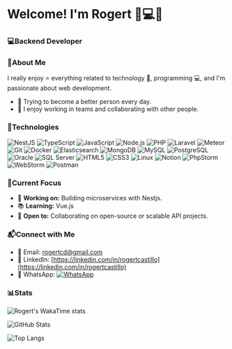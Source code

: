 # Welcome! I'm Rogert 👋💻🚀  

### 💻**Backend Developer**

### 👤**About Me**
I really enjoy ⭐ everything related to technology 📱, programming 💻, and I'm passionate about web development.  
- 🌱 Trying to become a better person every day.  
- 💼 I enjoy working in teams and collaborating with other people.


### 🔧**Technologies**
![NestJS](https://img.shields.io/badge/NestJS-E0234E?logo=nestjs&logoColor=white&style=flat-square)
![TypeScript](https://img.shields.io/badge/TypeScript-3178C6?logo=typescript&logoColor=white&style=flat-square)
![JavaScript](https://img.shields.io/badge/JavaScript-F7DF1E?logo=javascript&logoColor=black&style=flat-square)
![Node.js](https://img.shields.io/badge/Node.js-339933?logo=node.js&logoColor=white&style=flat-square)
![PHP](https://img.shields.io/badge/PHP-777BB4?logo=php&logoColor=white&style=flat-square)
![Laravel](https://img.shields.io/badge/Laravel-FF2D20?logo=laravel&logoColor=white&style=flat-square)
![Meteor](https://img.shields.io/badge/Meteor-DD0000?logo=meteor&logoColor=white&style=flat-square)
![Git](https://img.shields.io/badge/Git-F05032?logo=git&logoColor=white&style=flat-square)
![Docker](https://img.shields.io/badge/Docker-2496ED?logo=docker&logoColor=white&style=flat-square)
![Elasticsearch](https://img.shields.io/badge/Elasticsearch-005571?logo=elasticsearch&logoColor=white&style=flat-square)
![MongoDB](https://img.shields.io/badge/MongoDB-47A248?logo=mongodb&logoColor=white&style=flat-square)
![MySQL](https://img.shields.io/badge/MySQL-4479A1?logo=mysql&logoColor=white&style=flat-square)
![PostgreSQL](https://img.shields.io/badge/PostgreSQL-336791?logo=postgresql&logoColor=white&style=flat-square)
![Oracle](https://img.shields.io/badge/Oracle-F80000?logo=oracle&logoColor=white&style=flat-square)
![SQL Server](https://img.shields.io/badge/SQL%20Server-CC2927?logo=microsoftsqlserver&logoColor=white&style=flat-square)
![HTML5](https://img.shields.io/badge/HTML5-E34F26?logo=html5&logoColor=white&style=flat-square)
![CSS3](https://img.shields.io/badge/CSS3-1572B6?logo=css3&logoColor=white&style=flat-square)
![Linux](https://img.shields.io/badge/Linux-FCC624?logo=linux&logoColor=black&style=flat-square)
![Notion](https://img.shields.io/badge/Notion-000000?logo=notion&logoColor=white&style=flat-square)
![PhpStorm](https://img.shields.io/badge/PhpStorm-000000?logo=phpstorm&logoColor=white&style=flat-square)
![WebStorm](https://img.shields.io/badge/WebStorm-000000?logo=webstorm&logoColor=white&style=flat-square)
![Postman](https://img.shields.io/badge/Postman-FF6C37?logo=postman&logoColor=white&style=flat-square)

### 🌟**Current Focus**  
- 🔭 **Working on:** Building microservices with Nestjs.  
- 📚 **Learning:** Vue.js
- 🤝 **Open to:** Collaborating on open-source or scalable API projects.  

### 📬**Connect with Me**
- 📧 Email: [rogertcd@gmail.com](mailto:rogertcd@gmail.com)
- 📘 LinkedIn: [https://linkedin.com/in/rogertcastillo](https://linkedin.com/in/rogertcastillo)
- 📱 WhatsApp: [![WhatsApp](https://img.shields.io/badge/WhatsApp-25D366?logo=whatsapp&logoColor=white&style=flat-square)](https://wa.me/+59172966304)

### 📊**Stats**
![Rogert's WakaTime stats](https://github-readme-stats.vercel.app/api/wakatime?username=rogertcd&card_width=450)

![GitHub Stats](https://github-readme-stats.vercel.app/api?username=rogertcd&show_icons=true&rank_icon=github&card_width=450)  

![Top Langs](https://github-readme-stats.vercel.app/api/top-langs/?username=rogertcd&layout=compact&card_width=450)
